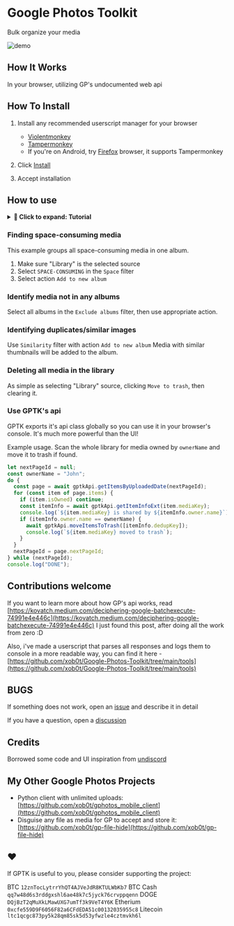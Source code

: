# Google Photos Toolkit

Bulk organize your media

![demo](media/demo.png)

## How It Works

In your browser, utilizing GP's undocumented web api

## How To Install

1. Install any recommended userscript manager for your browser

   - [Violentmonkey](https://violentmonkey.github.io/)
   - [Tampermonkey](https://www.tampermonkey.net/)
   - If you're on Android, try [Firefox](https://www.mozilla.org/firefox/browsers/mobile/android/) browser, it supports Tampermonkey

2. Click [Install](https://github.com/xob0t/Google-Photos-Toolkit/releases/latest/download/google_photos_toolkit.user.js)
3. Accept installation

## How to use

<details>
  <summary><strong>🚀 Click to expand: Tutorial</strong></summary>

1. Go to [photos.google.com](https://photos.google.com/) and click the GPTK icon in the top bar to open it

   ![demo](media/tutorial/step0.png)

2. Select a source from which to read from:

   ![demo](media/tutorial/step1.png)

3. Use Filters to filter found items with:

   ![demo](media/tutorial/step2.png)

4. Select an action to apply to found items:

   ![demo](media/tutorial/step3.png)

</details>

### Finding space-consuming media

This example groups all space-consuming media in one album.

1. Make sure "Library" is the selected source
2. Select `SPACE-CONSUMING` in the `Space` filter
3. Select action `Add to new album`

### Identify media not in any albums

Select all albums in the `Exclude albums` filter, then use appropriate action.

### Identifying duplicates/similar images

Use `Similarity` filter with action `Add to new album`
Media with similar thumbnails will be added to the album.

### Deleting all media in the library

As simple as selecting "Library" source, clicking `Move to trash`, then clearing it.

### Use GPTK's api

GPTK exports it's api class globally so you can use it in your browser's console.
It's much more powerful than the UI!

Example usage.
Scan the whole library for media owned by `ownerName` and move it to trash if found.

```js
let nextPageId = null;
const ownerName = "John";
do {
  const page = await gptkApi.getItemsByUploadedDate(nextPageId);
  for (const item of page.items) {
    if (item.isOwned) continue;
    const itemInfo = await gptkApi.getItemInfoExt(item.mediaKey);
    console.log(`${item.mediaKey} is shared by ${itemInfo.owner.name}`);
    if (itemInfo.owner.name == ownerName) {
      await gptkApi.moveItemsToTrash([itemInfo.dedupKey]);
      console.log(`${item.mediaKey} moved to trash`);
    }
  }
  nextPageId = page.nextPageId;
} while (nextPageId);
console.log("DONE");
```

## Contributions welcome

If you want to learn more about how GP's api works, read [https://kovatch.medium.com/deciphering-google-batchexecute-74991e4e446c](https://kovatch.medium.com/deciphering-google-batchexecute-74991e4e446c)
I just found this post, after doing all the work from zero :D

Also, i've made a userscript that parses all responses and logs them to console in a more readable way, you can find it here - [https://github.com/xob0t/Google-Photos-Toolkit/tree/main/tools](https://github.com/xob0t/Google-Photos-Toolkit/tree/main/tools)

## BUGS

If something does not work, open an [issue](https://github.com/xob0t/Google-Photos-Toolkit/issues) and describe it in detail

If you have a question, open a [discussion](https://github.com/xob0t/Google-Photos-Toolkit/discussions)

## Credits

Borrowed some code and UI inspiration from [undiscord](https://github.com/victornpb/undiscord)

## My Other Google Photos Projects

- Python client with unlimited uploads: [https://github.com/xob0t/gphotos_mobile_client](https://github.com/xob0t/gphotos_mobile_client)
- Disguise any file as media for GP to accept and store it: [https://github.com/xob0t/gp-file-hide](https://github.com/xob0t/gp-file-hide)

## ♥

If GPTK is useful to you, please consider supporting the project:

BTC `12znTocLytrrYhQT4AJVeJdR8KTULWbKb7`
BTC Cash `qq7w48d6s3rddgxshl6ae48k7c5jyck76crvppqenn`
DOGE `DQjBzT2qMuXkLMawUXG7umTf3k9VeT4Y6K`
Etherium `0xcfe559D9F6056F82a6CFdEDA51c00132035955c8`
Litecoin `ltc1qcgc873py5k28qm85sk5d53yfwzle4cztmvkh6l`
